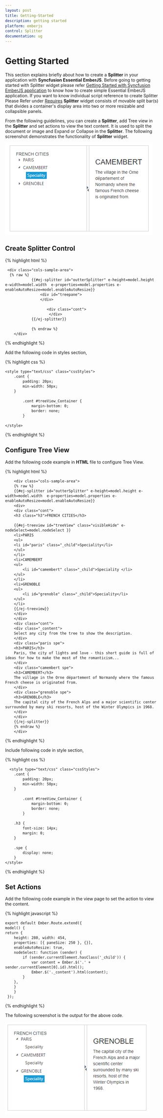 ```yaml
---
layout: post
title: Getting-Started
description: getting started
platform: emberjs
control: Splitter
documentation: ug
---
```


# Getting Started

This section explains briefly about how to create a **Splitter** in your application with **Syncfusion Essential EmberJS**.
Before going to getting started with Splitter widget please refer [Getting Started with Syncfusion EmberJS application](https://help.syncfusion.com/emberjs/overview/)  to know how to create simple Essential EmberJS application.
If you want to know individual script reference to create Splitter Please Refer under [Requires](https://help.syncfusion.com/api/js/ejsplitter/)
**Splitter** widget consists of movable split bar(s) that divides a container's display area into two or more resizable and collapsible panels. 

From the following guidelines, you can create a **Splitter**, add Tree view in the **Splitter** and set actions to view the text content. It is used to split the document or image and Expand or Collapse in the **Splitter**. The following screenshot demonstrates the functionality of **Splitter** widget.

![](Getting-Started_images/Getting-Started_img1.png) 

## Create Splitter Control

{% highlight html %}

     <div class="cols-sample-area">
      {% raw %}  
                {{#ej-splitter id="outterSplitter" e-height=model.height e-width=model.width  e-properties=model.properties e-enableAutoResize=model.enableAutoResize}}                      
                    <div id="treepane">
                    </div>
                       
                       <div class="cont">
                        </div>
                {{/ej-splitter}}   
                
                {% endraw %}         
        </div>

{% endhighlight %}

Add the following code in styles section,

{% highlight css %}

    <style type="text/css" class="cssStyles">
        .cont {
            padding: 20px;
            min-width: 50px;
        }

            .cont #treeView_Container {
                margin-bottom: 0;
                border: none;
            }

    </style>

{% endhighlight %}

## Configure Tree View 

Add the following code example in **HTML** file to configure Tree View.

{% highlight html %}

        <div class="cols-sample-area">
        {% raw %}
        {{#ej-splitter id="outterSplitter" e-height=model.height e-width=model.width  e-properties=model.properties e-enableAutoResize=model.enableAutoResize}}                      
        <div>
        <div class="cont">
        <h3 class="h3">FRENCH CITIES</h3>

        {{#ej-treeview id="treeView" class="visibleHide" e-nodeSelect=model.nodeSelect }}
        <li>PARIS
        <ul>
        <li id="paris" class="_child">Speciality</li>
        </ul>
        </li>
        <li>CAMEMBERT
        <ul>
            <li id="camembert" class="_child">Speciality </li>
        </ul>
        </li>
        <li>GRENOBLE
        <ul>
            <li id="grenoble" class="_child">Speciality</li>
        </ul>
        </li>
        {{/ej-treeview}}
        </div>
        </div>
        <div class="cont">
        <div class="_content">
        Select any city from the tree to show the description.
        </div>
        <div class="paris spe">
        <h3>PARIS</h3>
        Paris, the city of lights and love - this short guide is full of ideas for how to make the most of the romanticism...
        </div>
        <div class="camembert spe">
        <h3>CAMEMBERT</h3>
        The village in the Orne département of Normandy where the famous French cheese is originated from.
        </div>
        <div class="grenoble spe">
        <h3>GRENOBLE</h3>
        The capital city of the French Alps and a major scientific center surrounded by many ski resorts, host of the Winter Olympics in 1968.
        </div>
        </div>
        {{/ej-splitter}}           
        {% endraw %} 
        </div>

{% endhighlight %}

Include following code in style section,

{% highlight css %}

      <style type="text/css" class="cssStyles">
        .cont {
            padding: 20px;
            min-width: 50px;
        }

            .cont #treeView_Container {
                margin-bottom: 0;
                border: none;
            }

        .h3 {
            font-size: 14px;
            margin: 0;
        }

        .spe {
            display: none;
        }
    </style>

{% endhighlight %}

## Set Actions

Add the following code example in the view page to set the action to view the content.

{% highlight javascript %}

    export default Ember.Route.extend({
    model() {
    return {
        height: 280, width: 454,
        properties: [{ paneSize: 250 }, {}],
        enableAutoResize: true,
        nodeSelect: function (sender) {
            if (sender.currentElement.hasClass('_child')) {
                var content = Ember.$('.' + sender.currentElement[0].id).html();
                Ember.$('._content').html(content);
            }
        },
        }
        }
     });

{% endhighlight %}

The following screenshot is the output for the above code.

![](Getting-Started_images/Getting-Started_img2.png) 

